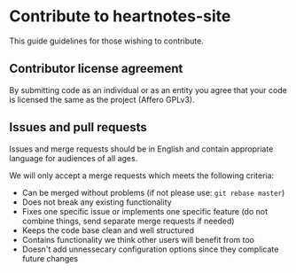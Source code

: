 # Contribute to heartnotes-site

This guide guidelines for those wishing to contribute.

## Contributor license agreement

By submitting code as an individual or as an entity you agree that your code is licensed the same as the project (Affero GPLv3).

## Issues and pull requests

Issues and merge requests should be in English and contain appropriate language for audiences of all ages.

We will only accept a merge requests which meets the following criteria:

* Can be merged without problems (if not please use: `git rebase master`)
* Does not break any existing functionality
* Fixes one specific issue or implements one specific feature (do not combine things, send separate merge requests if needed)
* Keeps the code base clean and well structured
* Contains functionality we think other users will benefit from too
* Doesn't add unnessecary configuration options since they complicate future changes
